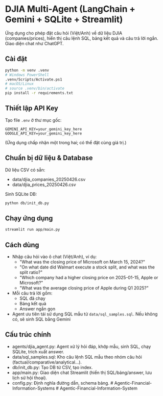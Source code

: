 # DJIA Multi-Agent (LangChain + Gemini + SQLite + Streamlit)

Ứng dụng cho phép đặt câu hỏi (Việt/Anh) về dữ liệu DJIA (companies/prices), hiển thị câu lệnh SQL, bảng kết quả và câu trả lời ngắn. Giao diện chat như ChatGPT.

## Cài đặt

```bash
python -m venv .venv
# Windows PowerShell
.venv/Scripts/Activate.ps1
# macOS/Linux
# source .venv/bin/activate
pip install -r requirements.txt
```

## Thiết lập API Key

Tạo file `.env` ở thư mục gốc:

```
GEMINI_API_KEY=your_gemini_key_here
GOOGLE_API_KEY=your_gemini_key_here
```

(Ứng dụng chấp nhận một trong hai; có thể đặt cùng giá trị.)

## Chuẩn bị dữ liệu & Database

Dữ liệu CSV có sẵn:

- data/djia_companies_20250426.csv
- data/djia_prices_20250426.csv

Sinh SQLite DB:

```bash
python db/init_db.py
```

## Chạy ứng dụng

```bash
streamlit run app/main.py
```

## Cách dùng

- Nhập câu hỏi vào ô chat (Việt/Anh), ví dụ:
  - "What was the closing price of Microsoft on March 15, 2024?"
  - "On what date did Walmart execute a stock split, and what was the split ratio?"
  - "Which company had a higher closing price on 2025-01-15, Apple or Microsoft?"
  - "What was the average closing price of Apple during Q1 2025?"
- Mỗi câu trả lời gồm:
  - SQL đã chạy
  - Bảng kết quả
  - Answer ngắn gọn
- Agent ưu tiên tái sử dụng SQL mẫu từ `data/sql_samples.sql`. Nếu không có, sẽ sinh SQL bằng Gemini

## Cấu trúc chính

- agents/djia_agent.py: Agent xử lý hỏi đáp, khớp mẫu, sinh SQL, chạy SQLite, trích xuất answer.
- data/sql_samples.sql: Kho câu lệnh SQL mẫu theo nhóm câu hỏi (factual/comparative/analytical…).
- db/init_db.py: Tạo DB từ CSV, tạo index.
- app/main.py: Giao diện chat Streamlit (hiển thị SQL/bảng/answer, lưu lịch sử hội thoại).
- config.py: Định nghĩa đường dẫn, schema bảng.
  #   A g e n t i c - F i n a n c i a l - I n f o r m a t i o n - S y s t e m s 
   
   
#   A g e n t i c - F i n a n c i a l - I n f o r m a t i o n - S y s t e m  
 